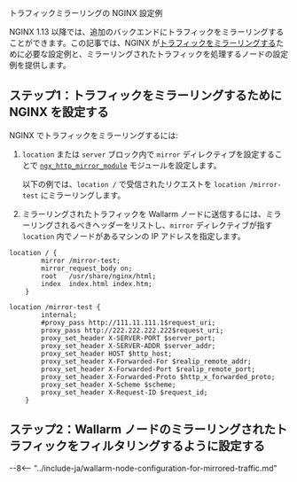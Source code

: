 トラフィックミラーリングの NGINX 設定例

NGINX 1.13 以降では、追加のバックエンドにトラフィックをミラーリングすることができます。この記事では、NGINX が[トラフィックをミラーリングする](overview.md)ために必要な設定例と、ミラーリングされたトラフィックを処理するノードの設定例を提供します。

## ステップ1：トラフィックをミラーリングするために NGINX を設定する

NGINX でトラフィックをミラーリングするには:

1. `location` または `server` ブロック内で `mirror` ディレクティブを設定することで [`ngx_http_mirror_module`](http://nginx.org/en/docs/http/ngx_http_mirror_module.html) モジュールを設定します。

    以下の例では、`location /` で受信されたリクエストを `location /mirror-test` にミラーリングします。
1. ミラーリングされたトラフィックを Wallarm ノードに送信するには、ミラーリングされるべきヘッダーをリストし、`mirror` ディレクティブが指す `location` 内でノードがあるマシンの IP アドレスを指定します。

```
location / {
        mirror /mirror-test;
        mirror_request_body on;
        root   /usr/share/nginx/html;
        index  index.html index.htm; 
    }
    
location /mirror-test {
        internal;
        #proxy_pass http://111.11.111.1$request_uri;
        proxy_pass http://222.222.222.222$request_uri;
        proxy_set_header X-SERVER-PORT $server_port;
        proxy_set_header X-SERVER-ADDR $server_addr;
        proxy_set_header HOST $http_host;
        proxy_set_header X-Forwarded-For $realip_remote_addr;
        proxy_set_header X-Forwarded-Port $realip_remote_port;
        proxy_set_header X-Forwarded-Proto $http_x_forwarded_proto;
        proxy_set_header X-Scheme $scheme;
        proxy_set_header X-Request-ID $request_id;
    }
```

## ステップ2：Wallarm ノードのミラーリングされたトラフィックをフィルタリングするように設定する

--8<-- "../include-ja/wallarm-node-configuration-for-mirrored-traffic.md"